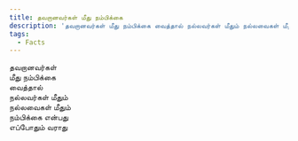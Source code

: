 ```yaml
---
title: தவறானவர்கள் மீது நம்பிக்கை
description: 'தவறானவர்கள் மீது நம்பிக்கை வைத்தால் நல்லவர்கள் மீதும் நல்லவைகள் மீதும்.'
tags:
  - Facts
---
```


தவறானவர்கள்  
மீது நம்பிக்கை  
வைத்தால்  
நல்லவர்கள் மீதும்  
நல்லவைகள் மீதும்  
நம்பிக்கை என்பது  
எப்போதும் வராது
